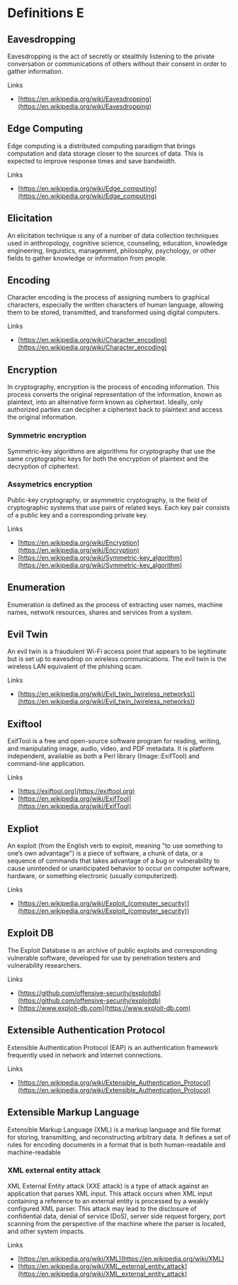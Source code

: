 # Definitions E

## Eavesdropping
Eavesdropping is the act of secretly or stealthily listening to the private conversation or communications of others without their consent in order to gather information.

Links
- [https://en.wikipedia.org/wiki/Eavesdropping](https://en.wikipedia.org/wiki/Eavesdropping)

## Edge Computing
Edge computing is a distributed computing paradigm that brings computation and data storage closer to the sources of data.
This is expected to improve response times and save bandwidth.

Links
- [https://en.wikipedia.org/wiki/Edge_computing](https://en.wikipedia.org/wiki/Edge_computing)

## Elicitation
An elicitation technique is any of a number of data collection techniques used in anthropology, cognitive science, counseling, education, knowledge engineering, linguistics, management, philosophy, psychology, or other fields to gather knowledge or information from people.

## Encoding
Character encoding is the process of assigning numbers to graphical characters, especially the written characters of human language, allowing them to be stored, transmitted, and transformed using digital computers.

Links
- [https://en.wikipedia.org/wiki/Character_encoding](https://en.wikipedia.org/wiki/Character_encoding)

## Encryption
In cryptography, encryption is the process of encoding information.
This process converts the original representation of the information, known as plaintext, into an alternative form known as ciphertext.
Ideally, only authorized parties can decipher a ciphertext back to plaintext and access the original information.

### Symmetric encryption
Symmetric-key algorithms are algorithms for cryptography that use the same cryptographic keys for both the encryption of plaintext and the decryption of ciphertext.
 
### Assymetrics encryption
Public-key cryptography, or asymmetric cryptography, is the field of cryptographic systems that use pairs of related keys.
Each key pair consists of a public key and a corresponding private key.

Links
- [https://en.wikipedia.org/wiki/Encryption](https://en.wikipedia.org/wiki/Encryption)
- [https://en.wikipedia.org/wiki/Symmetric-key_algorithm](https://en.wikipedia.org/wiki/Symmetric-key_algorithm)

## Enumeration
Enumeration is defined as the process of extracting user names, machine names, network resources, shares and services from a system.

## Evil Twin
An evil twin is a fraudulent Wi-Fi access point that appears to be legitimate but is set up to eavesdrop on wireless communications.
The evil twin is the wireless LAN equivalent of the phishing scam.

Links
- [https://en.wikipedia.org/wiki/Evil_twin_(wireless_networks)](https://en.wikipedia.org/wiki/Evil_twin_(wireless_networks))

## Exiftool
ExifTool is a free and open-source software program for reading, writing, and manipulating image, audio, video, and PDF metadata.
It is platform independent, available as both a Perl library (Image::ExifTool) and command-line application.

Links
- [https://exiftool.org](https://exiftool.org)
- [https://en.wikipedia.org/wiki/ExifTool](https://en.wikipedia.org/wiki/ExifTool)

## Expliot
An exploit (from the English verb to exploit, meaning "to use something to one’s own advantage") is a piece of software, a chunk of data, or a sequence of commands that takes advantage of a bug or vulnerability to cause unintended or unanticipated behavior to occur on computer software, hardware, or something electronic (usually computerized).

Links
- [https://en.wikipedia.org/wiki/Exploit_(computer_security)](https://en.wikipedia.org/wiki/Exploit_(computer_security))

## Exploit DB
The Exploit Database is an archive of public exploits and corresponding vulnerable software, developed for use by penetration testers and vulnerability researchers.

Links
- [https://github.com/offensive-security/exploitdb](https://github.com/offensive-security/exploitdb)
- [https://www.exploit-db.com](https://www.exploit-db.com)

## Extensible Authentication Protocol
Extensible Authentication Protocol (EAP) is an authentication framework frequently used in network and internet connections.

Links
- [https://en.wikipedia.org/wiki/Extensible_Authentication_Protocol](https://en.wikipedia.org/wiki/Extensible_Authentication_Protocol)

## Extensible Markup Language
Extensible Markup Language (XML) is a markup language and file format for storing, transmitting, and reconstructing arbitrary data.
It defines a set of rules for encoding documents in a format that is both human-readable and machine-readable

### XML external entity attack
XML External Entity attack (XXE attack) is a type of attack against an application that parses XML input.
This attack occurs when XML input containing a reference to an external entity is processed by a weakly configured XML parser.
This attack may lead to the disclosure of confidential data, denial of service (DoS), server side request forgery, port scanning from the perspective of the machine where the parser is located, and other system impacts.

Links
- [https://en.wikipedia.org/wiki/XML](https://en.wikipedia.org/wiki/XML)
- [https://en.wikipedia.org/wiki/XML_external_entity_attack](https://en.wikipedia.org/wiki/XML_external_entity_attack)
